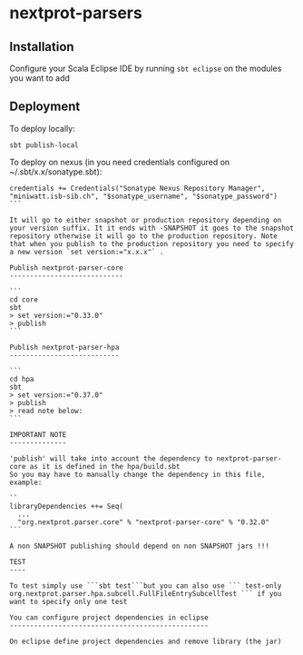 nextprot-parsers
================

Installation
------------

Configure your Scala Eclipse IDE by running `sbt eclipse` on the modules you want to add

Deployment
----------

To deploy locally:

```
sbt publish-local
```

To deploy on nexus (in you need credentials configured on ~/.sbt/x.x/sonatype.sbt):

````
credentials += Credentials("Sonatype Nexus Repository Manager", "miniwatt.isb-sib.ch", "$sonatype_username", "$sonatype_password")
```

It will go to either snapshot or production repository depending on your version suffix. It it ends with -SNAPSHOT it goes to the snapshot repository otherwise it will go to the production repository. Note that when you publish to the production repository you need to specify a new version `set version:="x.x.x"` .

Publish nextprot-parser-core
----------------------------

```
cd core
sbt
> set version:="0.33.0"
> publish
```

Publish nextprot-parser-hpa
---------------------------

```
cd hpa
sbt
> set version:="0.37.0"
> publish
> read note below:
```

IMPORTANT NOTE 
--------------

'publish' will take into account the dependency to nextprot-parser-core as it is defined in the hpa/build.sbt
So you may have to manually change the dependency in this file, example:

``
libraryDependencies ++= Seq(
  ...
  "org.nextprot.parser.core" % "nextprot-parser-core" % "0.32.0"
```

A non SNAPSHOT publishing should depend on non SNAPSHOT jars !!!

TEST
----

To test simply use ```sbt test```but you can also use ``` test-only org.nextprot.parser.hpa.subcell.FullFileEntrySubcellTest ``` if you want to specify only one test

You can configure project dependencies in eclipse
-------------------------------------------------

On eclipse define project dependencies and remove library (the jar)
